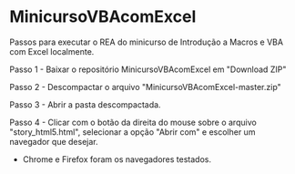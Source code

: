 # MinicursoVBAcomExcel

Passos para executar o REA do minicurso de Introdução a Macros e VBA com Excel localmente.

Passo 1 - Baixar o repositório MinicursoVBAcomExcel em "Download ZIP"

Passo 2 - Descompactar o arquivo "MinicursoVBAcomExcel-master.zip"

Passo 3 - Abrir a pasta descompactada.

Passo 4 - Clicar com o botão da direita do mouse sobre o arquivo "story_html5.html", selecionar a opção "Abrir com" e escolher um navegador que desejar.

* Chrome e Firefox foram os navegadores testados.
